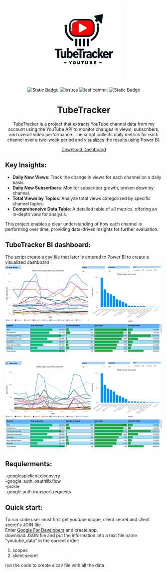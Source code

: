 <p align="center">
<img alt="logo" src="assets/logo.png" width="250">
</p>
<p align="center">
<img alt="Static Badge" src="https://img.shields.io/badge/license-MIT-MIT">
 <img alt="Issues" src=https://img.shields.io/github/issues/romisadeh/tube-tracker>
 <img alt="last commit" src=https://img.shields.io/github/last-commit/romisadeh/tube-tracker>
 <img alt="Static Badge" src="https://img.shields.io/badge/Power%20BI-included-blue?logo=Power%20BI&style=flat">

</p>
<h1 align="center">TubeTracker</h1>

<p align="center">
  TubeTracker is a project that extracts YouTube channel data from my account using the YouTube API to monitor changes in views, subscribers, and overall video performance.
  The script collects daily metrics for each channel over a two-week period and visualizes the results using Power BI.
</p>

<p align="center">
 <a href="https://app.powerbi.com/links/tJZEOR0q87?ctid=784e25d3-aacb-40f0-adae-a1537ab168e5&pbi_source=linkShare&bookmarkGuid=063f3df0-4e14-43aa-a164-613324bfcdbd" Go to dashboard"</a>
  <a href="https://github.com/romisadeh/tube-tracker/blob/main/assets/youtube_data.pbix" download>Download Dashboard</a>
</p>




## Key Insights:
- **Daily New Views**: Track the change in views for each channel on a daily basis.
- **Daily New Subscribers**: Monitor subscriber growth, broken down by channel.
- **Total Views by Topics**: Analyze total views categorized by specific channel topics.
- **Comprehensive Data Table**: A detailed table of all metrics, offering an in-depth view for analysis.

This project enables a clear understanding of how each channel is performing over time, providing data-driven insights for further evaluation.

## TubeTracker BI dashboard:
The script create a [csv file](https://github.com/romisadeh/tube-tracker/blob/main/assets/youtube_api.csv) that later is entered to Power BI to create a visualized dashboard <br>
<img alt="youtube_data-1" src="assets/youtube_data1.png" width="750"> 
<br><br>
<img alt="youtube_data-2" src="assets/youtube_data-2.png" width="750">

## Requierments:
-googleapiclient.discovery  <br>
-google_auth_oauthlib.flow <br>
-pickle <br>
-google.auth.transport.requests <br>

## Quick start:
To run code user must first get youtube scope, client secret and client secret's JOIN file. <br>
Enter [Google For Developers](https://developers.google.com/youtube/v3) and create app. <br>
download JSON file and put the information into a text file name "youtube_data" in the correct order: <br>
1. scopes <br>
2. client secret <br>
<p align="left">
run the code to create a csv file with all the data <br>
